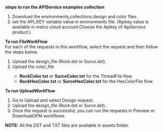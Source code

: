 **steps to run the APIService examples collection**
1. Download the environments,collections,design and color files.
2. set the API_KEY variable value in environments file. (Apikey value is available in melco cloud account.Choose the Apikey of ApiService product.)

**To run FileWorkFlow** <br />
For each of the requests in this workflow, select the request and then follow the steps below.<br />
 <ol type="1">
       <li>Upload the design_file (Rock.dst or Surce.dst).</li>
       <li>Upload the color_file</li>
         <ul type="a">
               <li><b>RockColor.txt</b> or <b>SurceColor.txt</b> for the ThreadFile flow.</li>
               <li><b>RockHexColor.txt</b> or <b>SurceHexColor.txt</b> for the HexColorFile flow.</li>
         </ul>        
 </ol>

**To run UploadWorkFlow**<br />
 <ol type="1">
       <li>Go to Upload and select Design request.</li>
       <li>Upload the design_file (Rock.dst or Surce.dst).</li>
       <li>Once the request is successful, you can run the requests in Preview or DownloadOFM workflows.</li>
 </ol>

  **NOTE:** All the DST and TXT files are available in assets folder.<br />
   
